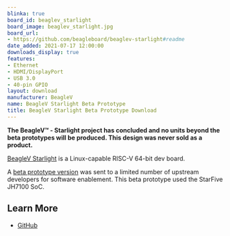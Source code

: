 ```yaml
---
blinka: true
board_id: beaglev_starlight
board_image: beaglev_starlight.jpg
board_url:
- https://github.com/beagleboard/beaglev-starlight#readme
date_added: 2021-07-17 12:00:00
downloads_display: true
features:
- Ethernet
- HDMI/DisplayPort
- USB 3.0
- 40-pin GPIO
layout: download
manufacturer: BeagleV
name: BeagleV Starlight Beta Prototype
title: BeagleV Starlight Beta Prototype Download
---
```


**The BeagleV™ - Starlight project has concluded and no units beyond the beta prototypes will be produced. This design was never sold as a product.**

[BeagleV Starlight](https://beagleboard.org/beaglev) is a Linux-capable RISC-V 64-bit dev board.

A [beta prototype version](https://wiki.seeedstudio.com/BeagleV-Getting-Started/#faq) was sent to a limited number of upstream developers for software enablement.  This beta prototype used the StarFive JH7100 SoC.


## Learn More
* [GitHub](https://github.com/beagleboard/beaglev-starlight#readme)
